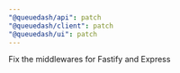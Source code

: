 ```yaml
---
"@queuedash/api": patch
"@queuedash/client": patch
"@queuedash/ui": patch
---
```


Fix the middlewares for Fastify and Express
